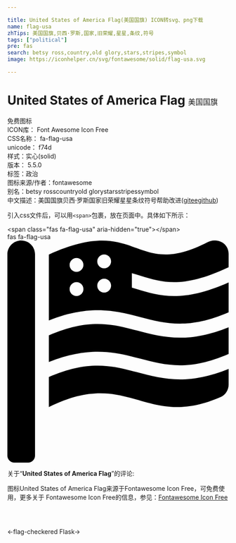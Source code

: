 ```yaml
---

title: United States of America Flag(美国国旗) ICON转svg、png下载
name: flag-usa
zhTips: 美国国旗,贝西·罗斯,国家,旧荣耀,星星,条纹,符号
tags: ["political"]
pre: fas
search: betsy ross,country,old glory,stars,stripes,symbol
image: https://iconhelper.cn/svg/fontawesome/solid/flag-usa.svg

---
```


# United States of America Flag  <small style="font-size: 60%;font-weight: 100">美国国旗</small>


<div class="detail-page">
<p>
<span><span class="badge-success badge">免费图标</span> </span>
<br/>
<span>
ICON库：
<span class="badge-secondary badge">Font Awesome Icon Free</span> 
</span>
<br/>
<span>
CSS名称：
<span class="badge-secondary badge">fa-flag-usa</span> 
</span>
<br/>
<span>
unicode：
<span class="badge-secondary badge">f74d</span> 
<copy-btn content='f74d' btn-title=""></copy-btn>
<copy-btn :content='String.fromCodePoint(parseInt("f74d", 16))' btn-title="复制U"></copy-btn>
</span><br/><span>样式：<span class="badge-light badge">实心(solid)</span></span>
<br/>
<span>
版本：
<span class="badge-secondary badge">5.5.0</span> 
</span><br/><span>标签：<span class="badge-light badge"><router-link to="/tags/political.html">政治</router-link></span></span>
<br/>
<span>图标来源/作者：<span class="badge-light badge">fontawesome</span></span> 
<br/>
<span>别名：<span class="badge-light badge">betsy ross</span><span class="badge-light badge">country</span><span class="badge-light badge">old glory</span><span class="badge-light badge">stars</span><span class="badge-light badge">stripes</span><span class="badge-light badge">symbol</span></span><br/><span class="zh-detail">中文描述：<span class="badge-primary badge">美国国旗</span><span class="badge-primary badge">贝西·罗斯</span><span class="badge-primary badge">国家</span><span class="badge-primary badge">旧荣耀</span><span class="badge-primary badge">星星</span><span class="badge-primary badge">条纹</span><span class="badge-primary badge">符号</span><span class="help-link"><span>帮助改进</span>(<a href="https://gitee.com/liuwave/icon-helper/edit/master/json/fontawesome/solid/flag-usa.json" target="_blank" rel="noopener noreferrer">gitee</a><a href="https://github.com/liuwave/icon-helper/edit/master/json/fontawesome/solid/flag-usa.json" target="_blank" rel="noopener noreferrer">github</a></span>)</span><br/>
</p>
</div>
<div class="alert alert-dark">
  <i class="fas fa-flag-usa fa-xs"></i>
  <i class="fas fa-flag-usa fa-sm"></i>
  <i class="fas fa-flag-usa fa-lg"></i>
  <i class="fas fa-flag-usa fa-2x"></i>
  <i class="fas fa-flag-usa fa-3x"></i>
  <i class="fas fa-flag-usa fa-5x"></i>
  <i class="fas fa-flag-usa fa-7x"></i>
</div>
<div>
  <p>引入css文件后，可以用<code>&lt;span&gt;</code>包裹，放在页面中。具体如下所示：    
  </p>
  <div class="alert alert-primary" style="font-size: 14px">
    &lt;span class="fas fa-flag-usa" aria-hidden="true"&gt;&lt;/span&gt;
    <copy-btn content='<span class="fas fa-flag-usa" aria-hidden="true"></span>'></copy-btn>
  </div>
  <div class="alert alert-secondary">
    <i class="fas fa-flag-usa"
    style="font-size: 24px"
    aria-hidden="true"></i> fas fa-flag-usa
    <copy-btn content="fas fa-flag-usa" btn-title="复制图标名称"></copy-btn>
  </div>
</div>
<div id="svg" class="svg-wrap">
<svg xmlns="http://www.w3.org/2000/svg" viewBox="0 0 512 512"><path d="M32 0C14.3 0 0 14.3 0 32v464c0 8.8 7.2 16 16 16h32c8.8 0 16-7.2 16-16V32C64 14.3 49.7 0 32 0zm267.9 303.6c-57.2-15.1-111.7-28.8-203.9 11.1V384c185.7-92.2 221.7 53.3 397.5-23.1 11.4-5 18.5-16.5 18.5-28.8v-36c-43.6 17.3-80.2 24.1-112.1 24.1-37.4-.1-68.9-8.4-100-16.6zm0-96c-57.2-15.1-111.7-28.8-203.9 11.1v61.5c94.8-37.6 154.6-22.7 212.1-7.6 57.2 15.1 111.7 28.8 203.9-11.1V200c-43.6 17.3-80.2 24.1-112.1 24.1-37.4 0-68.9-8.3-100-16.5zm9.5-125.9c51.8 15.6 97.4 29 202.6-20.1V30.8c0-25.1-26.8-38.1-49.4-26.6C291.3 91.5 305.4-62.2 96 32.4v151.9c94.8-37.5 154.6-22.7 212.1-7.6 57.2 15 111.7 28.7 203.9-11.1V96.7c-53.6 23.5-93.3 31.4-126.1 31.4s-59-7.8-85.7-15.9c-4-1.2-8.1-2.4-12.1-3.5V75.5c7.2 2 14.3 4.1 21.3 6.2zM160 128.1c-8.8 0-16-7.1-16-16 0-8.8 7.2-16 16-16s16 7.1 16 16-7.2 16-16 16zm0-55.8c-8.8 0-16-7.1-16-16 0-8.8 7.2-16 16-16s16 7.1 16 16c0 8.8-7.2 16-16 16zm64 47.9c-8.8 0-16-7.1-16-16 0-8.8 7.2-16 16-16s16 7.1 16 16c0 8.8-7.2 16-16 16zm0-55.9c-8.8 0-16-7.1-16-16 0-8.8 7.2-16 16-16s16 7.1 16 16c0 8.8-7.2 16-16 16z"/></svg>
</div>
<detail full-name='fa-flag-usa'></detail>
<div class="icon-detail__container">
<p>关于“<b>United States of America Flag</b>”的评论:</p>
</div>
<Vssue title="关于“United States of America Flag”的评论" />    
<div><p>图标United States of America Flag来源于Fontawesome Icon Free，可免费使用，更多关于  Fontawesome Icon Free的信息，参见：<a target="_blank" href="https://iconhelper.cn/fontawesome.html">Fontawesome Icon Free</a>
</p></div>

<div style="padding:2rem 0 " class="page-nav"><p class="inner"><span class="prev">←<router-link to="/icon/solid/flag-checkered.html">flag-checkered</router-link></span> <span class="next"><router-link to="/icon/solid/flask.html">Flask</router-link>→</span></p></div>
